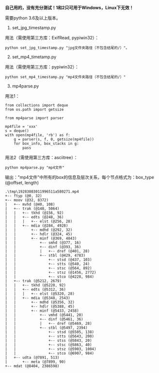 **自己用的，没有充分测试！1和2只可用于Windows，Linux下无效！**

需要python 3.6及以上版本。

1. set_jpg_timestamp.py

用法（需使用第三方库：ExifRead, pypiwin32）：

    python set_jpg_timestamp.py "jpg文件夹路径（不包含结尾的/）"。

2. set_mp4_timetamp.py

用法（需使用第三方库：pypiwin32）：

    python set_mp4_timestamp.py "mp4文件夹路径（不包含结尾的/）"

3. mp4parse.py

用法1：

    from collections import deque
    from os.path import getsize
    
    from mp4parse import parser
    
    mp4file = 'xxx'
    s = deque()
    with open(mp4file, 'rb') as f:
        g = parser(s, f, 0, getsize(mp4file))
        for box_info, box_stacks in g:
            pass
        
用法2（需使用第三方库：asciitree）：

    python mp4parse.py "mp4文件"

输出："mp4文件"中所有的box的信息及层次关系，每个节点格式为：box_type (@offset, length)

    .\tmp\19283803011996511a580271.mp4
    +-- ftyp (@0, 32)
    +-- moov (@32, 8372)
    |   +-- mvhd (@40, 108)
    |   +-- trak (@148, 5064)
    |   |   +-- tkhd (@156, 92)
    |   |   +-- edts (@248, 36)
    |   |   |   +-- elst (@256, 28)
    |   |   +-- mdia (@284, 4928)
    |   |       +-- mdhd (@292, 32)
    |   |       +-- hdlr (@324, 45)
    |   |       +-- minf (@369, 4843)
    |   |           +-- smhd (@377, 16)
    |   |           +-- dinf (@393, 36)
    |   |           |   +-- dref (@401, 28)
    |   |           +-- stbl (@429, 4783)
    |   |               +-- stsd (@437, 103)
    |   |               +-- stts (@540, 24)
    |   |               +-- stsc (@564, 892)
    |   |               +-- stsz (@1456, 2772)
    |   |               +-- stco (@4228, 984)
    |   +-- trak (@5212, 2679)
    |   |   +-- tkhd (@5220, 92)
    |   |   +-- edts (@5312, 36)
    |   |   |   +-- elst (@5320, 28)
    |   |   +-- mdia (@5348, 2543)
    |   |       +-- mdhd (@5356, 32)
    |   |       +-- hdlr (@5388, 45)
    |   |       +-- minf (@5433, 2458)
    |   |           +-- vmhd (@5441, 20)
    |   |           +-- dinf (@5461, 36)
    |   |           |   +-- dref (@5469, 28)
    |   |           +-- stbl (@5497, 2394)
    |   |               +-- stsd (@5505, 138)
    |   |               +-- stts (@5643, 200)
    |   |               +-- stss (@5843, 20)
    |   |               +-- stsc (@5863, 40)
    |   |               +-- stsz (@5903, 1004)
    |   |               +-- stco (@6907, 984)
    |   +-- udta (@7891, 513)
    |       +-- meta (@7899, 90)
    +-- mdat (@8404, 2386598)
